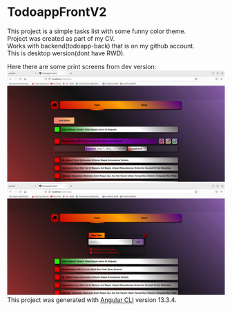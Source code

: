 # TodoappFrontV2

This project is a simple tasks list with some funny color theme. <br>
Project was created as part of my CV.<br>
Works with backend(todoapp-back) that is on my github account. <br>
This is desktop wersion(dont have RWD).<br>

Here there are some  print screens from dev version:<br>
![Screen](/images/todoappscreen3.png "Screen") <br>
![Screen](/images/todoappscreen2.png "Screen") <br>
This project was generated with [Angular CLI](https://github.com/angular/angular-cli) version 13.3.4.<br>

